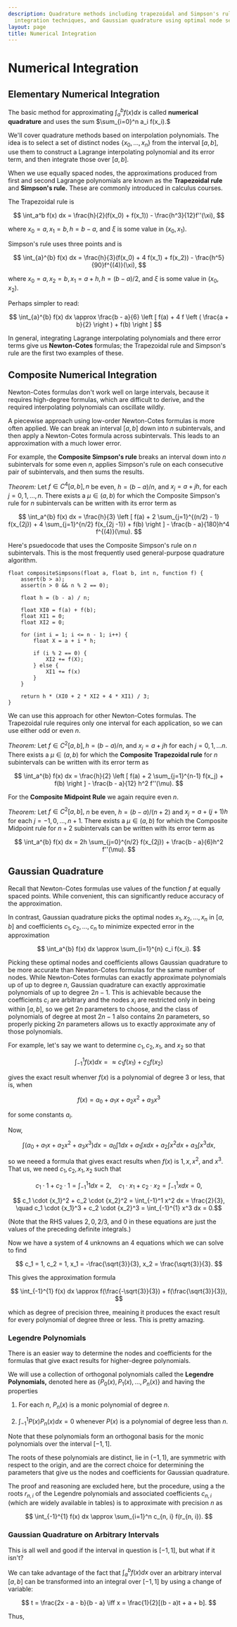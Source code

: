 ```yaml
---
description: Quadrature methods including trapezoidal and Simpson's rules, composite
  integration techniques, and Gaussian quadrature using optimal node selection.
layout: page
title: Numerical Integration
---
```


# Numerical Integration

## Elementary Numerical Integration

The basic method for approximating $\int_a^{b} f(x) dx$ is called **numerical quadrature** and uses the sum $\sum_{i=0}^n a_i f(x_i).$

We'll cover quadrature methods based on interpolation polynomials. The idea is to select a set of distinct nodes $\{x_0, \dots, x_n\}$ from the interval $[a, b],$ use them to construct a Lagrange interpolating polynomial and its error term, and then integrate those over $[a,b].$

When we use equally spaced nodes, the approximations produced from first and second Lagrange polynomials are known as the **Trapezoidal rule** and **Simpson's rule.** These are commonly introduced in calculus courses.

The Trapezoidal rule is

$$ \int_a^b f(x) dx = \frac{h}{2}(f(x_0) + f(x_1)) - \frac{h^3}{12}f''(\xi), $$

where $x_0 = a, x_1 = b, h = b - a,$ and $\xi$ is some value in $(x_0, x_1).$

Simpson's rule uses three points and is

$$ \int_{a}^{b} f(x) dx = \frac{h}{3}(f(x_0) + 4 f(x_1) + f(x_2)) - \frac{h^5}{90}f^{(4)}(\xi), $$

where $x_0 = a, x_2 = b, x_1 = a + h, h = (b - a)/2,$ and $\xi$ is some value in $(x_0, x_2).$

Perhaps simpler to read:

$$ \int_{a}^{b} f(x) dx \approx \frac{b - a}{6} \left [ f(a) + 4 f \left ( \frac{a + b}{2} \right ) + f(b) \right ] $$

In general, integrating Lagrange interpolating polynomials and there error terms give us **Newton-Cotes** formulas; the Trapezoidal rule and Simpson's rule are the first two examples of these.

## Composite Numerical Integration

Newton-Cotes formulas don't work well on large intervals, because it requires high-degree formulas, which are difficult to derive, and the required interpolating polynomials can oscillate wildly.

A piecewise approach using low-order Newton-Cotes formulas is more often applied. We can break an interval $[a, b]$ down into $n$ subintervals, and then apply a Newton-Cotes formula across subintervals. This leads to an approximation with a much lower error.

For example, the **Composite Simpson's rule** breaks an interval down into $n$ subintervals for some even $n,$ applies Simpson's rule on each consecutive pair of subintervals, and then sums the results.


*Theorem:* Let $f \in C^4[a,b], n$ be even, $h = (b - a)/n,$ and $x_j = a + jh,$ for each $j = 0, 1, \dots, n.$ There exists a $\mu \in (a, b)$ for which the Composite Simpson's rule for $n$ subintervals can be written with its error term as

$$ \int_a^{b} f(x) dx = \frac{h}{3} \left [ f(a) + 2 \sum_{j=1}^{(n/2) - 1} f(x_{2j}) + 4 \sum_{j=1}^{n/2} f(x_{2j -1}) + f(b) \right ]  - \frac{b - a}{180}h^4 f^{(4)}(\mu). $$

Here's psuedocode that uses the Composite Simpson's rule on $n$ subintervals. This is the most frequently used general-purpose quadrature algorithm.

```
float compositeSimpsons(float a, float b, int n, function f) {
    assert(b > a);
    assert(n > 0 && n % 2 == 0);

    float h = (b - a) / n;

    float XI0 = f(a) + f(b);
    float XI1 = 0;
    float XI2 = 0;

    for (int i = 1; i <= n - 1; i++) {
        float X = a + i * h;

        if (i % 2 == 0) {
            XI2 += f(X);
        } else {
            XI1 += f(x)
        }
    }

    return h * (XI0 + 2 * XI2 + 4 * XI1) / 3;
}
```

We can use this approach for other Newton-Cotes formulas. The Trapezoidal rule requires only one interval for each application, so we can use either odd or even $n.$

*Theorem:* Let $f \in C^2[a,b], h = (b - a)/n,$ and $x_j = a + jh$ for each $j = 0, 1, \dots n.$ There exists a $\mu \in (a,b)$ for which the **Composite Trapezoidal rule** for $n$ subintervals can be written with its error term as

$$ \int_a^{b} f(x) dx = \frac{h}{2} \left [ f(a) + 2 \sum_{j=1}^{n-1} f(x_j) + f(b) \right ] - \frac{b - a}{12} h^2 f''(\mu). $$

For the **Composite Midpoint Rule** we again require even $n$.

*Theorem:* Let $f \in C^2[a, b],$ $n$ be even, $h = (b - a)/(n + 2)$ and $x_j = a + (j + 1)h$ for each $j = -1, 0, \dots, n+1.$ There exists a $\mu \in (a, b)$ for which the Composite Midpoint rule for $n+2$ subintervals can be written with its error term as

$$ \int_a^{b} f(x) dx = 2h \sum_{j=0}^{n/2} f(x_{2j}) + \frac{b - a}{6}h^2 f''(\mu). $$

## Gaussian Quadrature

Recall that Newton-Cotes formulas use values of the function $f$ at equally spaced points. While convenient, this can significantly reduce accuracy of the approximation.

In contrast, Gaussian quadrature picks the optimal nodes $x_1, x_2,\dots,x_n$ in $[a,b]$ and coefficients $c_1, c_2, \dots, c_n$ to minimize expected error in the approximation

$$ \int_a^{b} f(x) dx \approx \sum_{i=1}^{n} c_i f(x_i). $$

Picking these optimal nodes and coefficients allows Gaussian quadrature to be more accurate than Newton-Cotes formulas for the same number of nodes. While Newton-Cotes formulas can exactly approximate polynomials up of up to degree $n,$ Gaussian quadrature can exactly approximatie polynomials of up to degree $2n - 1.$ This is achievable because the coefficients $c_i$ are arbitrary and the nodes $x_i$ are restricted only in being within $[a,b],$ so we get $2n$ parameters to choose, and the class of polynomials of degree at most $2n-1$ also contains $2n$ parameters, so properly picking $2n$ parameters allows us to exactly approximate any of those polynomials.

For example, let's say we want to determine $c_1, c_2, x_1,$ and $x_2$ so that

$$ \int_{-1}^{1} f(x) dx = \approx c_1 f(x_1) + c_2 f(x_2) $$

gives the exact result whenver $f(x)$ is a polynomial of degree 3 or less, that is, when

$$ f(x) = a_0 + a_1x + a_2x^2 + a_3x^3 $$

for some constants $a_i.$

Now,

$$ \int (a_0 + a_1x + a_2x^2 + a_3x^3) dx  = a_0 \int 1 dx + a_1 \int x dx + a_2 \int x^2 dx + a_3 \int x^3 dx, $$

so we neeed a formula that gives exact results when $f(x)$ is $1, x, x^2,$ and $x^3.$ That us, we need $c_1, c_2, x_1, x_2$ such that

$$ c_1 \cdot 1 + c_2 \cdot 1 = \int_{-1}^1 1 dx = 2, \quad c_1 \cdot x_1 + c_2 \cdot x_2 = \int_{-1}^{1} x dx = 0, $$

$$ c_1 \cdot {x_1}^2 + c_2 \cdot {x_2}^2 = \int_{-1}^1 x^2 dx = \frac{2}{3}, \quad c_1 \cdot {x_1}^3 + c_2 \cdot {x_2}^3 = \int_{-1}^{1} x^3 dx = 0.$$

(Note that the RHS values $2, 0, 2/3,$ and $0$ in these equations are just the values of the preceding definite integrals.)

Now we have a system of $4$ unknowns an $4$ equations which we can solve to find

$$ c_1 = 1, c_2 = 1, x_1 = -\frac{\sqrt{3}}{3}, x_2 = \frac{\sqrt{3}}{3}. $$

This gives the approximation formula

$$ \int_{-1}^{1} f(x) dx \approx f(\frac{-\sqrt{3}}{3}) + f(\frac{\sqrt{3}}{3}), $$

which as degree of precision three, meaining it produces the exact result for every polynomial of degree three or less. This is pretty amazing.

### Legendre Polynomials

There is an easier way to determine the nodes and coefficients for the formulas that give exact results for higher-degree polynomials.

We will use a collection of orthogonal polynomials called the **Legendre Polynomials,** denoted here as $\{P_0(x), P_1(x), \dots, P_n(x)\}$ and having the properties

1. For each $n$, $P_n(x)$ is a monic polynomial of degree $n.$

2. $\int_{-1}^{1}P(x)P_n(x)dx = 0$ whenever $P(x)$ is a polynomial of degree less than $n.$

Note that these polynomials form an orthogonal basis for the monic polynomials over the interval $[-1, 1].$

The roots of these polynomials are distinct, lie in $(-1, 1),$ are symmetric with respect to the origin, and are the correct choice for determining the parameters that give us the nodes and coefficients for Gaussian quadrature.

The proof and reasoning are excluded here, but the procedure, using a the roots $r_{n,i}$ of the Legendre polynomials and associated coefficients $c_{n,i}$ (which are widely available in tables) is to approximate with precision $n$ as 

$$ \int_{-1}^{1} f(x) dx \approx \sum_{i=1}^n c_{n, i} f(r_{n, i}). $$

### Gaussian Quadrature on Arbitrary Intervals

This is all well and good if the interval in question is $[-1, 1],$ but what if it isn't?

We can take advantage of the fact that $\int_{a}^{b}f(x) dx$ over an arbitrary interval $[a,b]$ can be transformed into an integral over $[-1, 1]$ by using a change of variable:

$$ t = \frac{2x - a - b}{b - a} \iff x = \frac{1}{2}[(b - a)t + a + b]. $$

Thus,